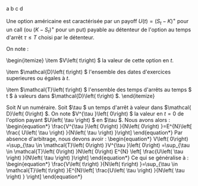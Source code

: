 ﻿a b c d


Une option américaine est caractérisée par un payoff $U\left(
t\right)=\left( S_{t}-K\right) ^{+}$ pour un call (ou $\left( K-S_{t}\right)
^{+}$ pour un put) payable au détenteur de l'option au temps d'arrêt $\tau
\leq T$ choisi par le détenteur.

On note :

\begin{itemize}
\item $V\left( t\right) $ la valeur de cette option en $t$.

\item $\mathcal{D}\left( t\right) $ l'ensemble des dates d'exercices superieures ou égales à $t$.

\item $\mathcal{T}\left( t\right) $ l'ensemble des temps d'arrêts au temps $
t $ à valeurs dans $\mathcal{D}\left( t\right) $.
\end{itemize}

Soit $N$ un numéraire. Soit $\tau $ un temps d'arrêt à valeur dans $\mathcal{
D}\left( 0\right) $. On note $V^{\tau }\left( 0\right) $ la valeur en $t=0$
de l'option payant $U\left( \tau \right) $ en $\tau $. Nous avons alors :
\begin{equation*}
\frac{V^{\tau }\left( 0\right) }{N\left( 0\right) }=E^{N}\left[ \frac{
U\left( \tau \right) }{N\left( \tau \right) }\right]
\end{equation*}
Par absence d'arbitrage, nous devons avoir :
\begin{equation*}
V\left( 0\right) =\sup_{\tau \in \mathcal{T}\left( 0\right) }V^{\tau }\left(
0\right) =\sup_{\tau \in \mathcal{T}\left( 0\right) }N\left( 0\right) E^{N}
\left[ \frac{U\left( \tau \right) }{N\left( \tau \right) }\right]
\end{equation*}
Ce qui se généralise à :
\begin{equation*}
\frac{V\left( t\right) }{N\left( t\right) }=\sup_{\tau \in \mathcal{T}\left(
t\right) }E^{N}\left[ \frac{U\left( \tau \right) }{N\left( \tau \right) }
\right]
\end{equation*}

